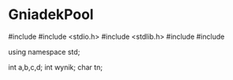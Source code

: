 # GniadekPool
#include <iostream>
#include <stdio.h>
#include <stdlib.h>
#include <fstream>
#include <string>
 
using namespace std;
 
int a,b,c,d;
int wynik;
char tn;
